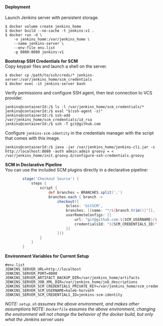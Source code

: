 #### Deployment
Launch Jenkins server with persistent storage.
```
$ docker volume create jenkins_home
$ docker build --no-cache -t jenkins:v1 .
$ docker run -d \
    -v jenkins_home:/var/jenkins_home \
    --name jenkins-server \
    --env-file env.list
    -p 8080:8080 jenkins:v1 

```
**Bootstrap SSH Credentials for SCM**<br>
Copy keypair files and launch a shell on the server.
```
$ docker cp /path/to/ssh/creds/* jenkins-server:/var/jenkins_home/scm_credentials
$ docker exec -it jenkins-server bash
```
Verify permissions and configure SSH agent, then test connection to VCS provider.
```
jenkins@containerId:/$ ls -l /var/jenkins_home/scm_credentials/*
jenkins@containerId:/$ eval "$(ssh-agent -s)"
jenkins@containerId:/$ ssh-add /var/jenkins_home/scm_credentials/id_rsa
jenkins@containerId:/$ ssh -T git@github.com
```
Configure `jenkins-scm-identity` in the credentials manager with the script that comes with this image.
```
jenkins@containerId:/$ java -jar /var/jenkins_home/jenkins-cli.jar -s http://localhost:8080 -auth admin:admin groovy = < /var/jenkins_home/init.groovy.d/configure-ssh-credentials.groovy
```
**SCM in Declarative Pipeline**<br>
You can use the included SCM plugins directly in a declarative pipeline:
```groovy
        stage('Checkout Source') {
            steps {
                script {
                    def branches = BRANCHES.split(',')
                    branches.each { branch -> 
                        checkout([
                            $class: 'GitSCM',
                            branches: [[name: "*/${branch.trim()}"]],
                            userRemoteConfigs: [[
                                url: "git@github.com:${SCM_USERNAME}/${SCM_REMOTE_NAME}",
                                credentialsId: "${SCM_CREDENTIALS_ID}"
                            ]]
                        ])}
                }
            }
        }
```
**Environment Variables for Current Setup**<br>
```
#env.list
JENKINS_SERVER_URL=http://localhost
JENKINS_SERVER_PORT=8080
JENKINS_SERVER_ARTIFACT_BACKUP_DIR=/var/jenkins_home/artifacts
JENKINS_SERVER_JOB_XML_DIR=/var/jenkins_home/job_descriptions
JENKINS_SERVER_SCM_CREDENTIALS_PRIVATE_KEY=/var/jenkins_home/scm_credentials/id_rsa
JENKINS_SERVER_SCM_USERNAME=kaleb-horvath
JENKINS_SERVER_SCM_CREDENTIALS_ID=jenkins-scm-identity 
```
*NOTE: `setup.sh` assumes the above environment, and makes other assumptions*
*NOTE: `Dockerfile` assumes the above environment, changing the environment will not change the behavior of the docker build, but only what the Jenkins server uses*